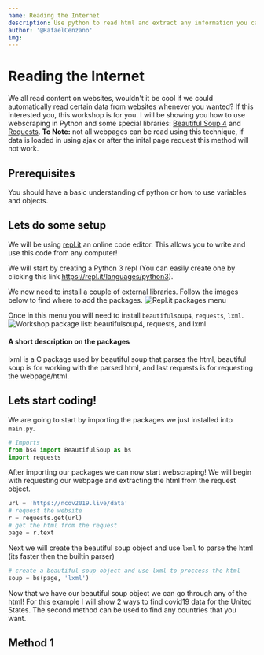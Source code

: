 ```yaml
---
name: Reading the Internet
description: Use python to read html and extract any information you can find!
author: '@RafaelCenzano'
img:
---
```


# Reading the Internet
We all read content on websites, wouldn't it be cool if we could automatically read certain data from websites whenever you wanted? If this interested you, this workshop is for you. I will be showing you how to use webscraping in Python and some special libraries: [Beautiful Soup 4](https://www.crummy.com/software/BeautifulSoup/bs4/doc/) and [Requests](https://requests.readthedocs.io/en/master/). 
**To Note:** not all webpages can be read using this technique, if data is loaded in using ajax or after the inital page request this method will not work.

## Prerequisites
You should have a basic understanding of python or how to use variables and objects.

## Lets do some setup
We will be using [repl.it](https://repl.it) an online code editor. This allows you to write and use this code from any computer!

We will start by creating a Python 3 repl (You can easily create one by clicking this link https://repl.it/languages/python3).

We now need to install a couple of external libraries. Follow the images below to find where to add the packages.
![Repl.it packages menu](https://cloud-jgwgkcwpu.vercel.app/0package-menu.png)

Once in this menu you will need to install `beautifulsoup4`, `requests`, `lxml`. 
![Workshop package list: beautifulsoup4, requests, and lxml](https://cloud-jgwgkcwpu.vercel.app/1installed-packages.png)

#### A short description on the packages
lxml is a C package used by beautiful soup that parses the html, beautiful soup is for working with the parsed html, and last requests is for requesting the webpage/html.

## Lets start coding!

We are going to start by importing the packages we just installed into `main.py`.
```python
# Imports
from bs4 import BeautifulSoup as bs
import requests
```
After importing our packages we can now start webscraping! We will begin with requesting our webpage and extracting the html from the request object.
```python
url = 'https://ncov2019.live/data'
# request the website
r = requests.get(url)
# get the html from the request
page = r.text
```
Next we will create the beautiful soup object and use `lxml` to parse the html (its faster then the builtin parser)
```python
# create a beautiful soup object and use lxml to proccess the html
soup = bs(page, 'lxml')
```
Now that we have our beautiful soup object we can go through any of the html! For this example I will show 2 ways to find covid19 data for the United States. The second method can be used to find any countries that you want.

## Method 1
